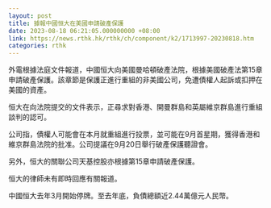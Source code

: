 ```yaml
---
layout: post
title: 據報中國恒大在美國申請破產保護
date: 2023-08-18 06:21:05.000000000 +08:00
link: https://news.rthk.hk/rthk/ch/component/k2/1713997-20230818.htm
categories: rthk
---
```


外電根據法庭文件報道，中國恒大向美國曼哈頓破產法院，根據美國破產法第15章申請破產保護。該章節是保護正進行重組的非美國公司，免遭債權人起訴或扣押在美國的資產。

恒大在向法院提交的文件表示，正尋求對香港、開曼群島和英屬維京群島進行重組談判的認可。

公司指，債權人可能會在本月就重組進行投票，並可能在9月首星期，獲得香港和維京群島法院的批准。公司提議在9月20日舉行破產保護聽證會。

另外，恒大的關聯公司天基控股亦根據第15章申請破產保護。

恒大的律師未有即時回應有關報道。

中國恒大去年3月開始停牌。至去年底，負債總額近2.44萬億元人民幣。
